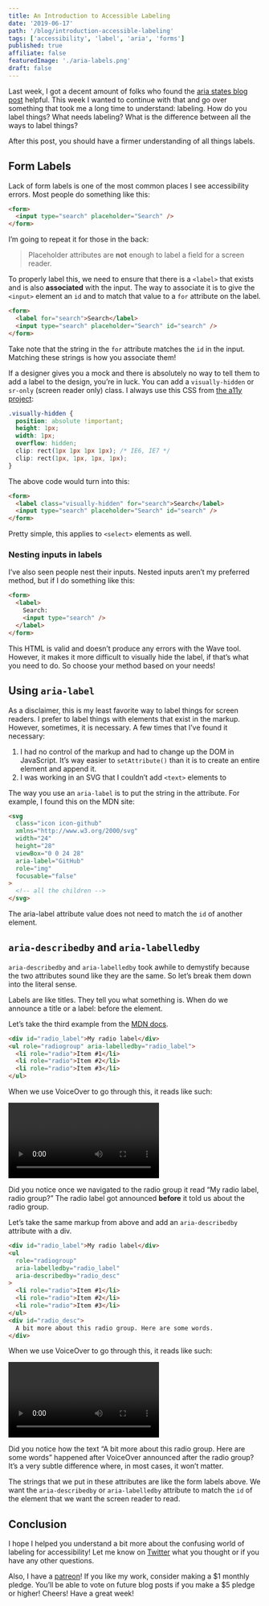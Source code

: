 ```yaml
---
title: An Introduction to Accessible Labeling
date: '2019-06-17'
path: '/blog/introduction-accessible-labeling'
tags: ['accessibility', 'label', 'aria', 'forms']
published: true
affiliate: false
featuredImage: './aria-labels.png'
draft: false
---
```


Last week, I got a decent amount of folks who found the [aria states blog post](/blog/introduction-aria-states) helpful. This week I wanted to continue with that and go over something that took me a long time to understand: labeling. How do you label things? What needs labeling? What is the difference between all the ways to label things?

After this post, you should have a firmer understanding of all things labels.

## Form Labels

Lack of form labels is one of the most common places I see accessibility errors. Most people do something like this:

```html
<form>
  <input type="search" placeholder="Search" />
</form>
```

I’m going to repeat it for those in the back:

> Placeholder attributes are **not** enough to label a field for a screen reader.

To properly label this, we need to ensure that there is a `<label>` that exists and is also **associated** with the input. The way to associate it is to give the `<input>` element an `id` and to match that value to a `for` attribute on the label.

```html
<form>
  <label for="search">Search</label>
  <input type="search" placeholder="Search" id="search" />
</form>
```

Take note that the string in the `for` attribute matches the `id` in the input. Matching these strings is how you associate them!

If a designer gives you a mock and there is absolutely no way to tell them to add a label to the design, you’re in luck. You can add a `visually-hidden` or `sr-only` (screen reader only) class. I always use this CSS from [the a11y project](https://a11yproject.com/posts/how-to-hide-content/):

```css
.visually-hidden {
  position: absolute !important;
  height: 1px;
  width: 1px;
  overflow: hidden;
  clip: rect(1px 1px 1px 1px); /* IE6, IE7 */
  clip: rect(1px, 1px, 1px, 1px);
}
```

The above code would turn into this:

```html
<form>
  <label class="visually-hidden" for="search">Search</label>
  <input type="search" placeholder="Search" id="search" />
</form>
```

Pretty simple, this applies to `<select>` elements as well.

### Nesting inputs in labels

I’ve also seen people nest their inputs. Nested inputs aren’t my preferred method, but if I do something like this:

```html
<form>
  <label>
    Search:
    <input type="search" />
  </label>
</form>
```

This HTML is valid and doesn’t produce any errors with the Wave tool. However, it makes it more difficult to visually hide the label, if that’s what you need to do. So choose your method based on your needs!

## Using `aria-label`

As a disclaimer, this is my least favorite way to label things for screen readers. I prefer to label things with elements that exist in the markup. However, sometimes, it is necessary. A few times that I’ve found it necessary:

1. I had no control of the markup and had to change up the DOM in JavaScript. It’s way easier to `setAttribute()` than it is to create an entire element and append it.
1. I was working in an SVG that I couldn’t add `<text>` elements to

The way you use an `aria-label` is to put the string in the attribute. For example, I found this on the MDN site:

```html
<svg
  class="icon icon-github"
  xmlns="http://www.w3.org/2000/svg"
  width="24"
  height="28"
  viewBox="0 0 24 28"
  aria-label="GitHub"
  role="img"
  focusable="false"
>
  <!-- all the children -->
</svg>
```

The aria-label attribute value does not need to match the `id` of another element.

## `aria-describedby` and `aria-labelledby`

`aria-describedby` and `aria-labelledby` took awhile to demystify because the two attributes sound like they are the same. So let’s break them down into the literal sense.

Labels are like titles. They tell you what something is. When do we announce a title or a label: before the element.

Let’s take the third example from the [MDN docs](https://developer.mozilla.org/en-US/docs/Web/Accessibility/ARIA/ARIA_Techniques/Using_the_aria-labelledby_attribute).

```html
<div id="radio_label">My radio label</div>
<ul role="radiogroup" aria-labelledby="radio_label">
  <li role="radio">Item #1</li>
  <li role="radio">Item #2</li>
  <li role="radio">Item #3</li>
</ul>
```

When we use VoiceOver to go through this, it reads like such:

<video controls>
  <source src="/aria-labelledby.mov" type="video/mp4" />
</video>

Did you notice once we navigated to the radio group it read “My radio label, radio group?” The radio label got announced **before** it told us about the radio group.

Let’s take the same markup from above and add an `aria-describedby` attribute with a div.

```html
<div id="radio_label">My radio label</div>
<ul
  role="radiogroup"
  aria-labelledby="radio_label"
  aria-describedby="radio_desc"
>
  <li role="radio">Item #1</li>
  <li role="radio">Item #2</li>
  <li role="radio">Item #3</li>
</ul>
<div id="radio_desc">
  A bit more about this radio group. Here are some words.
</div>
```

When we use VoiceOver to go through this, it reads like such:

<video controls>
  <source src="/aria-describedby.mov" type="video/mp4" />
</video>

Did you notice how the text “A bit more about this radio group. Here are some words” happened after VoiceOver announced after the radio group? It’s a very subtle difference where, in most cases, it won’t matter.

The strings that we put in these attributes are like the form labels above. We want the `aria-describedby` or `aria-labelledby` attribute to match the `id` of the element that we want the screen reader to read.

## Conclusion

I hope I helped you understand a bit more about the confusing world of labeling for accessibility! Let me know on [Twitter](https://twitter.com/LittleKope) what you thought or if you have any other questions.

Also, I have a [patreon](https://www.patreon.com/a11ywithlindsey)! If you like my work, consider making a $1 monthly pledge. You’ll be able to vote on future blog posts if you make a \$5 pledge or higher! Cheers! Have a great week!
